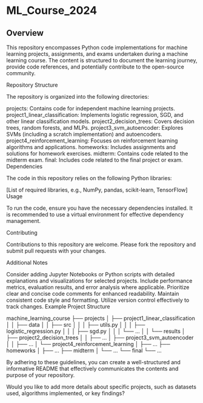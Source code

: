 # ML_Course_2024

## Overview

This repository encompasses Python code implementations for machine learning projects, assignments, and exams undertaken during a machine learning course. The content is structured to document the learning journey, provide code references, and potentially contribute to the open-source community.

Repository Structure

The repository is organized into the following directories:

projects: Contains code for independent machine learning projects.
project1_linear_classification: Implements logistic regression, SGD, and other linear classification models.
project2_decision_trees: Covers decision trees, random forests, and MLPs.
project3_svm_autoencoder: Explores SVMs (including a scratch implementation) and autoencoders.
project4_reinforcement_learning: Focuses on reinforcement learning algorithms and applications.
homeworks: Includes assignments and solutions for homework exercises.
midterm: Contains code related to the midterm exam.
final: Includes code related to the final project or exam.
Dependencies

The code in this repository relies on the following Python libraries:

[List of required libraries, e.g., NumPy, pandas, scikit-learn, TensorFlow]
Usage

To run the code, ensure you have the necessary dependencies installed. It is recommended to use a virtual environment for effective dependency management.

Contributing

Contributions to this repository are welcome. Please fork the repository and submit pull requests with your changes.

Additional Notes

Consider adding Jupyter Notebooks or Python scripts with detailed explanations and visualizations for selected projects.
Include performance metrics, evaluation results, and error analysis where applicable.
Prioritize clear and concise code comments for enhanced readability.
Maintain consistent code style and formatting.
Utilize version control effectively to track changes.
Example Project Structure

machine_learning_course
├── projects
│   ├── project1_linear_classification
│   │   ├── data
│   │   ├── src
│   │   │   ├── utils.py
│   │   │   ├── logistic_regression.py
│   │   │   ├── sgd.py
│   │   │   └── ...
│   │   └── results
│   ├── project2_decision_trees
│   │   ├── ...
│   ├── project3_svm_autoencoder
│   │   ├── ...
│   └── project4_reinforcement_learning
│       ├── ...
├── homeworks
│   ├── ...
├── midterm
│   └── ...
└── final
    └── ...

By adhering to these guidelines, you can create a well-structured and informative README that effectively communicates the contents and purpose of your repository.

Would you like to add more details about specific projects, such as datasets used, algorithms implemented, or key findings?
